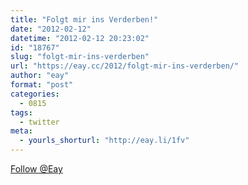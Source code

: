 ```yaml
---
title: "Folgt mir ins Verderben!"
date: "2012-02-12"
datetime: "2012-02-12 20:23:02"
id: "18767"
slug: "folgt-mir-ins-verderben"
url: "https://eay.cc/2012/folgt-mir-ins-verderben/"
author: "eay"
format: "post"
categories:
  - 0815
tags:
  - twitter
meta:
  - yourls_shorturl: "http://eay.li/1fv"
---
```


[Follow @Eay](https://twitter.com/Eay) 

<script>!function(d,s,id){var js,fjs=d.getElementsByTagName(s)[0];if(!d.getElementById(id)){js=d.createElement(s);js.id=id;js.src="//platform.twitter.com/widgets.js";fjs.parentNode.insertBefore(js,fjs);}}(document,"script","twitter-wjs");</script>
